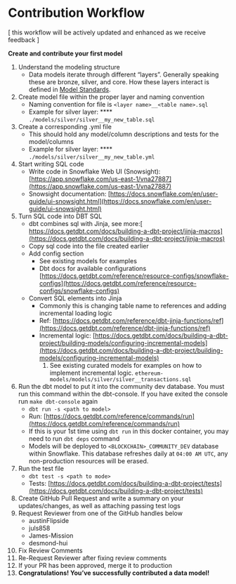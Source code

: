 # Contribution Workflow

\[ this workflow will be actively updated and enhanced as we receive feedback ]

**Create and contribute your first model**

1. Understand the modeling structure
   * Data models iterate through different “layers”. Generally speaking these are bronze, silver, and core. How these layers interact is defined in [Model Standards](../model-standards/).
2. Create model file within the proper layer and naming convention
   * Naming convention for file is `<layer name>__<table name>.sql`
   * Example for silver layer: **** `./models/silver/silver__my_new_table.sql`
3. Create a corresponding .yml file
   * This should hold any model/column descriptions and tests for the model/columns
   * Example for silver layer: **** `./models/silver/silver__my_new_table.yml`
4. Start writing SQL code
   * Write code in Snowflake Web UI (Snowsight):  [https://app.snowflake.com/us-east-1/vna27887](https://app.snowflake.com/us-east-1/vna27887)
   * Snowsight documentation:  [https://docs.snowflake.com/en/user-guide/ui-snowsight.html](https://docs.snowflake.com/en/user-guide/ui-snowsight.html)
5. Turn SQL code into DBT SQL
   * dbt combines sql with Jinja, see more:[ https://docs.getdbt.com/docs/building-a-dbt-project/jinja-macros](https://docs.getdbt.com/docs/building-a-dbt-project/jinja-macros)
   * Copy sql code into the file created earlier
   * Add config section
     * See existing models for examples
     * Dbt docs for available configurations [https://docs.getdbt.com/reference/resource-configs/snowflake-configs](https://docs.getdbt.com/reference/resource-configs/snowflake-configs)
   * Convert SQL elements into Jinja
     * Commonly this is changing table name to references and adding incremental loading logic
     * Ref: [https://docs.getdbt.com/reference/dbt-jinja-functions/ref](https://docs.getdbt.com/reference/dbt-jinja-functions/ref)
     * Incremental logic: [https://docs.getdbt.com/docs/building-a-dbt-project/building-models/configuring-incremental-models](https://docs.getdbt.com/docs/building-a-dbt-project/building-models/configuring-incremental-models)
       1. See existing curated models for examples on how to implement incremental logic. `ethereum-models/models/silver/silver__transactions.sql`
6. Run the dbt model to put it into the community dev database. You must run this command within the dbt-console. If you have exited the console run `make dbt-console` again
   * `dbt run -s <path to model>`
   * Run: [https://docs.getdbt.com/reference/commands/run](https://docs.getdbt.com/reference/commands/run)
   * If this is your 1st time using `dbt run` in this docker container, you may need to run `dbt deps` command
   * Models will be deployed to `<BLOCKCHAIN>_COMMUNITY_DEV` database within Snowflake.  This database refreshes daily at `04:00 AM UTC`, any non-production resources will be erased.
7. Run the test file
   * `dbt test -s <path to mode>`
   * Tests: [https://docs.getdbt.com/docs/building-a-dbt-project/tests](https://docs.getdbt.com/docs/building-a-dbt-project/tests)
8. Create GitHub Pull Request and write a summary on your updates/changes, as well as attaching passing test logs
9. Request Reviewer from one of the GitHub handles below
   * austinFlipside
   * juls858
   * James-Mission
   * desmond-hui
10. Fix Review Comments
11. Re-Request Reviewer after fixing review comments
12. If your PR has been approved, merge it to production
13. **Congratulations! You’ve successfully contributed a data model!**
